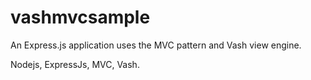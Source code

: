 # vashmvcsample
An Express.js application uses the MVC pattern and Vash view engine.

Nodejs, ExpressJs, MVC, Vash.
